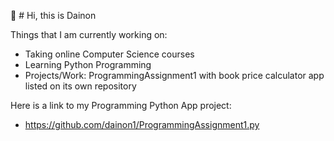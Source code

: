  👋  # Hi, this is Dainon

 Things that I am currently working on:
 - Taking online Computer Science courses
  - Learning Python Programming 
 - Projects/Work: ProgrammingAssignment1 with book price calculator app listed on its own repository

Here is a link to my Programming Python App project:
 - https://github.com/dainon1/ProgrammingAssignment1.py




